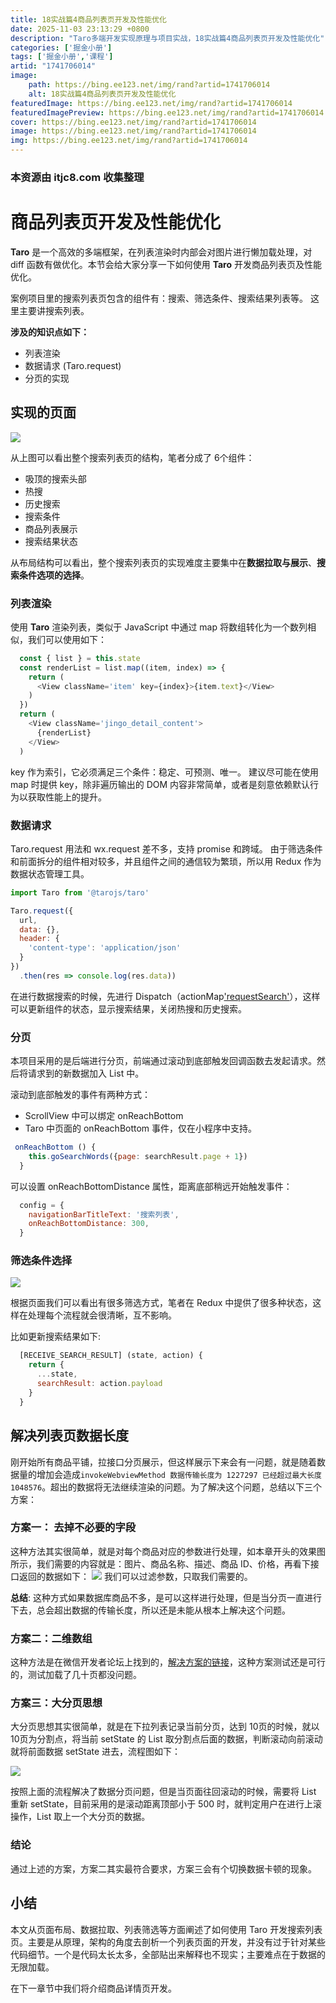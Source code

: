 ```yaml
---
title: 18实战篇4商品列表页开发及性能优化
date: 2025-11-03 23:13:29 +0800
description: "Taro多端开发实现原理与项目实战，18实战篇4商品列表页开发及性能优化"
categories: ['掘金小册']
tags: ['掘金小册','课程']
artid: "1741706014"
image:
    path: https://bing.ee123.net/img/rand?artid=1741706014
    alt: 18实战篇4商品列表页开发及性能优化
featuredImage: https://bing.ee123.net/img/rand?artid=1741706014
featuredImagePreview: https://bing.ee123.net/img/rand?artid=1741706014
cover: https://bing.ee123.net/img/rand?artid=1741706014
image: https://bing.ee123.net/img/rand?artid=1741706014
img: https://bing.ee123.net/img/rand?artid=1741706014
---
```


### 本资源由 itjc8.com 收集整理
# 商品列表页开发及性能优化

**Taro** 是一个高效的多端框架，在列表渲染时内部会对图片进行懒加载处理，对 diff 函数有做优化。本节会给大家分享一下如何使用 **Taro** 开发商品列表页及性能优化。

案例项目里的搜索列表页包含的组件有：搜索、筛选条件、搜索结果列表等。
这里主要讲搜索列表。

**涉及的知识点如下：**

* 列表渲染
* 数据请求 (Taro.request)
* 分页的实现

## 实现的页面


![](https://user-gold-cdn.xitu.io/2018/10/11/166626fd54514479?w=790&h=1348&f=png&s=311592)

从上图可以看出整个搜索列表页的结构，笔者分成了 6个组件：

* 吸顶的搜索头部
* 热搜
* 历史搜索
* 搜索条件
* 商品列表展示
* 搜索结果状态

从布局结构可以看出，整个搜索列表页的实现难度主要集中在**数据拉取与展示**、**搜索条件选项的选择**。

### 列表渲染

使用 **Taro** 渲染列表，类似于 JavaScript 中通过 map 将数组转化为一个数列相似，我们可以使用如下：

``` JavaScript
  const { list } = this.state
  const renderList = list.map((item, index) => {
    return (
      <View className='item' key={index}>{item.text}</View>
    )
  })
  return (  
    <View className='jingo_detail_content'>
      {renderList}
    </View>
  )
```

key 作为索引，它必须满足三个条件：稳定、可预测、唯一。
建议尽可能在使用 map 时提供 key，除非遍历输出的 DOM 内容非常简单，或者是刻意依赖默认行为以获取性能上的提升。

### 数据请求

Taro.request 用法和 wx.request 差不多，支持 promise 和跨域。
由于筛选条件和前面拆分的组件相对较多，并且组件之间的通信较为繁琐，所以用 Redux 作为数据状态管理工具。

``` JavaScript
import Taro from '@tarojs/taro'

Taro.request({
  url,
  data: {},
  header: {
    'content-type': 'application/json'
  }
})
  .then(res => console.log(res.data))
```
在进行数据搜索的时候，先进行 Dispatch（actionMap['requestSearch']()），这样可以更新组件的状态，显示搜索结果，关闭热搜和历史搜索。

### 分页

本项目采用的是后端进行分页，前端通过滚动到底部触发回调函数去发起请求。然后将请求到的新数据加入 List 中。

滚动到底部触发的事件有两种方式：

* ScrollView 中可以绑定 onReachBottom
* Taro 中页面的 onReachBottom 事件，仅在小程序中支持。

``` JavaScript
 onReachBottom () {
    this.goSearchWords({page: searchResult.page + 1})
  }
```

可以设置 onReachBottomDistance 属性，距离底部稍远开始触发事件：
```JavaScript
  config = {
    navigationBarTitleText: '搜索列表',
    onReachBottomDistance: 300,
  }
```

### 筛选条件选择

![](https://user-gold-cdn.xitu.io/2018/10/11/166627054d92a266?w=1080&h=1920&f=png&s=240672)

根据页面我们可以看出有很多筛选方式，笔者在 Redux 中提供了很多种状态，这样在处理每个流程就会很清晰，互不影响。

比如更新搜索结果如下:

``` JavaScript
  [RECEIVE_SEARCH_RESULT] (state, action) {
    return {
      ...state,
      searchResult: action.payload
    }
  }
```

## 解决列表页数据长度

刚开始所有商品平铺，拉接口分页展示，但这样展示下来会有一问题，就是随着数据量的增加会造成`invokeWebviewMethod 数据传输长度为 1227297 已经超过最大长度 1048576`。超出的数据将无法继续渲染的问题。为了解决这个问题，总结以下三个方案：

### 方案一： 去掉不必要的字段

这种方法其实很简单，就是对每个商品对应的参数进行处理，如本章开头的效果图所示，我们需要的内容就是：图片、商品名称、描述、商品 ID、价格，再看下接口返回的数据如下：
![](https://user-gold-cdn.xitu.io/2018/10/8/166516c52562fa2b?w=1454&h=884&f=jpeg&s=252020)
我们可以过滤参数，只取我们需要的。

**总结**: 这种方式如果数据库商品不多，是可以这样进行处理，但是当分页一直进行下去，总会超出数据的传输长度，所以还是未能从根本上解决这个问题。

### 方案二：二维数组

这种方法是在微信开发者论坛上找到的，[解决方案的链接](https://developers.weixin.qq.com/blogdetail?action=get_post_info&docid=000222e78f0d38e3552636d5056804&token=16804411&lang=zh_CN)，这种方案测试还是可行的，测试加载了几十页都没问题。

### 方案三：大分页思想

大分页思想其实很简单，就是在下拉列表记录当前分页，达到 10页的时候，就以 10页为分割点，将当前 setState 的 List 取分割点后面的数据，判断滚动向前滚动就将前面数据 setState 进去，流程图如下：

![](https://user-gold-cdn.xitu.io/2018/10/8/166516c5258f7a84?w=1362&h=752&f=jpeg&s=91288)

按照上面的流程解决了数据分页问题，但是当页面往回滚动的时候，需要将 List 重新 setState，目前采用的是滚动距离顶部小于 500 时，就判定用户在进行上滚操作，List 取上一个大分页的数据。
### 结论

通过上述的方案，方案二其实最符合要求，方案三会有个切换数据卡顿的现象。

## 小结

本文从页面布局、数据拉取、列表筛选等方面阐述了如何使用 Taro 开发搜索列表页。主要是从原理，架构的角度去剖析一个列表页面的开发，并没有过于针对某些代码细节。一个是代码太长太多，全部贴出来解释也不现实；主要难点在于数据的无限加载。

在下一章节中我们将介绍商品详情页开发。
